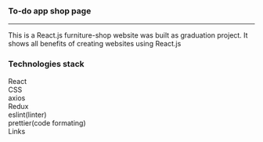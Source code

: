 <h3>To-do app shop page</h3>
<hr>

This is a React.js furniture-shop website was built as graduation project. It shows all benefits of creating websites using React.js 

<h3>Technologies stack</h3> 
React <br>
CSS <br>
axios <br>
Redux <br>
eslint(linter) <br>
prettier(code formating) <br>
Links <br> <br>

